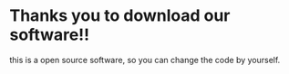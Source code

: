 # Thanks you to download our software!!
this is a open source software, so you can change the code by yourself.
